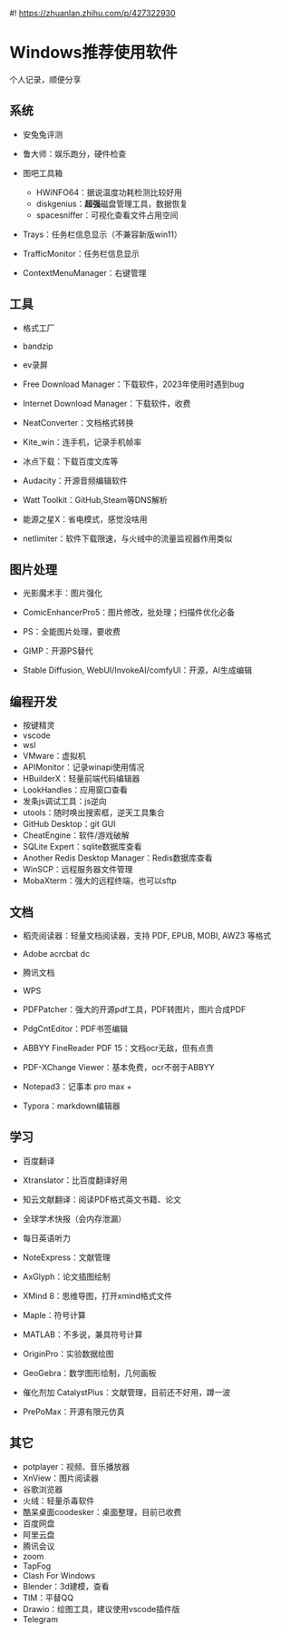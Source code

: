 #! https://zhuanlan.zhihu.com/p/427322930

# Windows推荐使用软件

个人记录，顺便分享

## 系统

- 安兔兔评测

- 鲁大师：娱乐跑分，硬件检查

- 图吧工具箱
  - HWiNFO64：据说温度功耗检测比较好用
  - diskgenius：**超强**磁盘管理工具，数据恢复
  - spacesniffer：可视化查看文件占用空间

- Trays：任务栏信息显示（不兼容新版win11）
- TrafficMonitor：任务栏信息显示
- ContextMenuManager：右键管理

## 工具

- 格式工厂
- bandzip
- ev录屏
- Free Download Manager：下载软件，2023年使用时遇到bug
- Internet Download Manager：下载软件，收费


- NeatConverter：文档格式转换


- Kite_win：连手机，记录手机帧率
- 冰点下载：下载百度文库等
- Audacity：开源音频编辑软件
- Watt Toolkit：GitHub,Steam等DNS解析
- 能源之星X：省电模式，感觉没啥用


- netlimiter：软件下载限速，与火绒中的流量监视器作用类似

## 图片处理

- 光影魔术手：图片强化
- ComicEnhancerPro5：图片修改，批处理；扫描件优化必备

- PS：全能图片处理，要收费
- GIMP：开源PS替代


- Stable Diffusion, WebUI/InvokeAI/comfyUI：开源，AI生成编辑

## 编程开发

- 按键精灵
- vscode
- wsl
- VMware：虚拟机
- APIMonitor：记录winapi使用情况
- HBuilderX：轻量前端代码编辑器
- LookHandles：应用窗口查看
- 发条js调试工具：js逆向
- utools：随时唤出搜索框，逆天工具集合
- GitHub Desktop：git GUI
- CheatEngine：软件/游戏破解
- SQLite Expert：sqlite数据库查看
- Another Redis Desktop Manager：Redis数据库查看
- WinSCP：远程服务器文件管理
- MobaXterm：强大的远程终端，也可以sftp


## 文档

- 稻壳阅读器：轻量文档阅读器，支持 PDF, EPUB, MOBI, AWZ3 等格式
- Adobe acrcbat dc
- 腾讯文档
- WPS


- PDFPatcher：强大的开源pdf工具，PDF转图片，图片合成PDF
- PdgCntEditor：PDF书签编辑


- ABBYY FineReader PDF 15：文档ocr无敌，但有点贵
- PDF-XChange Viewer：基本免费，ocr不弱于ABBYY


- Notepad3：记事本 pro max +
- Typora：markdown编辑器


## 学习

- 百度翻译
- Xtranslator：比百度翻译好用
- 知云文献翻译：阅读PDF格式英文书籍、论文
- 全球学术快报（会内存泄漏）
- 每日英语听力
- NoteExpress：文献管理


- AxGlyph：论文插图绘制
- XMind 8：思维导图，打开xmind格式文件


- Maple：符号计算
- MATLAB：不多说，兼具符号计算
- OriginPro：实验数据绘图
- GeoGebra：数学图形绘制，几何画板
- 催化剂加 CatalystPlus：文献管理，目前还不好用，蹲一波

- PrePoMax：开源有限元仿真

## 其它

- potplayer：视频、音乐播放器
- XnView：图片阅读器
- 谷歌浏览器
- 火绒：轻量杀毒软件
- 酷呆桌面coodesker：桌面整理，目前已收费
- 百度网盘
- 阿里云盘
- 腾讯会议
- zoom
- TapFog
- Clash For Windows
- Blender：3d建模，查看
- TIM：平替QQ
- Drawio：绘图工具，建议使用vscode插件版
- Telegram